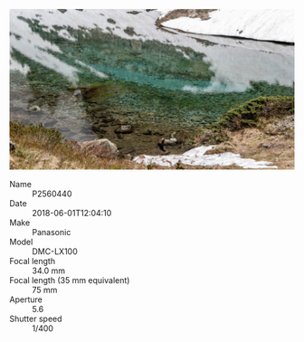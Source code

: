 [![P2560440](/photos/hd/P2560440.jpg)](/photos/full/P2560440.jpg?raw=true)

<dl>
  <dt>Name</dt>
  <dd>P2560440</dd>
  <dt>Date</dt>
  <dd>2018-06-01T12:04:10</dd>
  <dt>Make</dt>
  <dd>Panasonic</dd>
  <dt>Model</dt>
  <dd>DMC-LX100</dd>
  <dt>Focal length</dt>
  <dd>34.0 mm</dd>
  <dt>Focal length (35 mm equivalent)</dt>
  <dd>75 mm</dd>
  <dt>Aperture</dt>
  <dd>5.6</dd>
  <dt>Shutter speed</dt>
  <dd>1/400</dd>
</dl>
